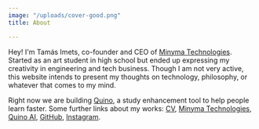 ```yaml
---
image: "/uploads/cover-good.png"
title: About

---
```

Hey! I'm Tamás Imets, co-founder and CEO of [Minyma Technologies](https://minyma-tech.com/). Started as an art student in high school but ended up expressing my creativity in engineering and tech business. Though I am not very active, this website intends to present my thoughts on technology, philosophy, or whatever that comes to my mind.

Right now we are building [Quino](https://quino.ai/), a study enhancement tool to help people learn faster. Some further links about my works: [CV](/uploads/cv.txt), [Minyma Technologies](https://minyma-tech.com/), [Quino AI](https://quino.ai/), [GitHub](https://github.com/Imetomi), [Instagram](https://www.instagram.com/imetstamas/).